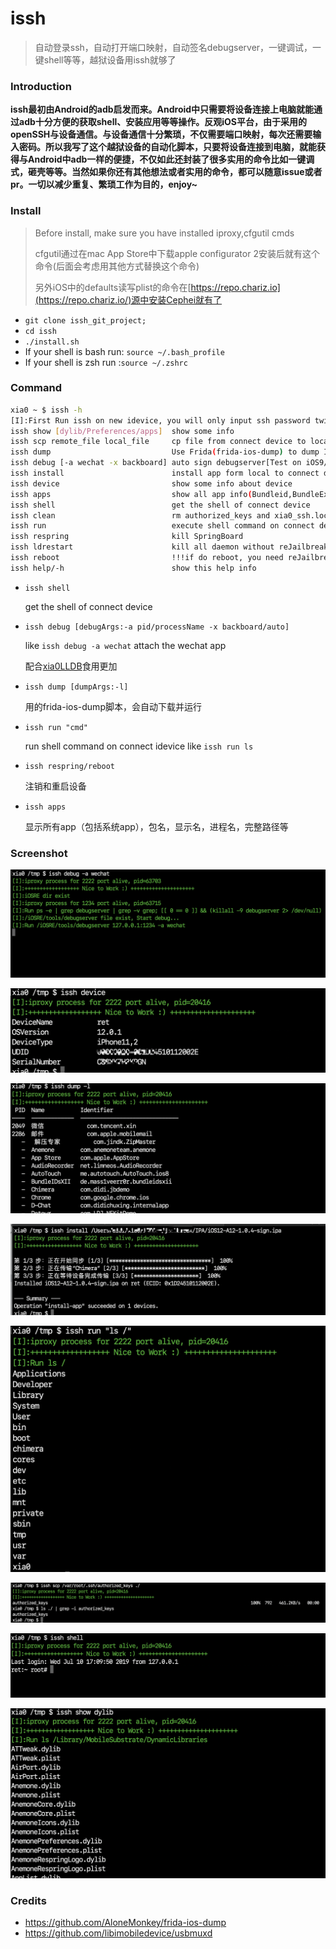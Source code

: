 # issh
> 自动登录ssh，自动打开端口映射，自动签名debugserver，一键调试，一键shell等等，越狱设备用issh就够了



### Introduction

**issh最初由Android的adb启发而来。Android中只需要将设备连接上电脑就能通过adb十分方便的获取shell、安装应用等等操作。反观iOS平台，由于采用的openSSH与设备通信。与设备通信十分繁琐，不仅需要端口映射，每次还需要输入密码。所以我写了这个越狱设备的自动化脚本，只要将设备连接到电脑，就能获得与Android中adb一样的便捷，不仅如此还封装了很多实用的命令比如一键调式，砸壳等等。当然如果你还有其他想法或者实用的命令，都可以随意issue或者pr。一切以减少重复、繁琐工作为目的，enjoy~**



### Install

> Before install, make sure you have installed iproxy,cfgutil cmds
>
> cfgutil通过在mac App Store中下载apple configurator 2安装后就有这个命令(后面会考虑用其他方式替换这个命令)
>
> 另外iOS中的defaults读写plist的命令在[https://repo.chariz.io](https://repo.chariz.io/)源中安装Cephei就有了

- `git clone issh_git_project;`
- `cd issh`
- `./install.sh`
- If your shell is bash run: `source ~/.bash_profile` 
- If your shell is zsh run :`source ~/.zshrc`

### Command

```bash
xia0 ~ $ issh -h
[I]:First Run issh on new idevice, you will only input ssh password twice! 
issh show [dylib/Preferences/apps]  show some info       
issh scp remote_file local_file     cp file from connect device to local 
issh dump                           Use Frida(frida-ios-dump) to dump IPA 
issh debug [-a wechat -x backboard] auto sign debugserver[Test on iOS9/10/11/12] and happy to debug 
issh install                        install app form local to connect device 
issh device                         show some info about device 
issh apps                           show all app info(Bundleid,BundleExecutable,BundleDisplayName, Fullpath) 
issh shell                          get the shell of connect device 
issh clean                          rm authorized_keys and xia0_ssh.lock from device 
issh run                            execute shell command on connect device 
issh respring                       kill SpringBoard     
issh ldrestart                      kill all daemon without reJailbreak 
issh reboot                         !!!if do reboot, you need reJailbreak! 
issh help/-h                        show this help info
```

- `issh shell`

  get the shell of connect device

- `issh debug [debugArgs:-a pid/processName -x backboard/auto]`

  like `issh debug -a wechat` attach the wechat app

  配合[xia0LLDB](https://github.com/4ch12dy/xia0LLDB)食用更加

- `issh dump [dumpArgs:-l]`

  用的frida-ios-dump脚本，会自动下载并运行

- `issh run "cmd"`

  run shell command on connect idevice like `issh run ls`

- `issh respring/reboot`

  注销和重启设备

- `issh apps`

  显示所有app（包括系统app），包名，显示名，进程名，完整路径等


### Screenshot

![issh-debug](https://github.com/4ch12dy/issh/blob/master/screenshot/issh-debug.png?raw=true)



![issh-device](https://github.com/4ch12dy/issh/blob/master/screenshot/issh-device.png?raw=true)



![issh-dump](https://github.com/4ch12dy/issh/blob/master/screenshot/issh-dump.png?raw=true)



![issh-install](https://github.com/4ch12dy/issh/blob/master/screenshot/issh-install.png?raw=true)



![issh-run](https://github.com/4ch12dy/issh/blob/master/screenshot/issh-run.png?raw=true)



![issh-scp](https://github.com/4ch12dy/issh/blob/master/screenshot/issh-scp.png?raw=true)



![issh-shell](https://github.com/4ch12dy/issh/blob/master/screenshot/issh-shell.png?raw=true)



![issh-show-dylib](https://github.com/4ch12dy/issh/blob/master/screenshot/issh-show-dylib.png?raw=true)

### Credits

- https://github.com/AloneMonkey/frida-ios-dump
- https://github.com/libimobiledevice/usbmuxd

